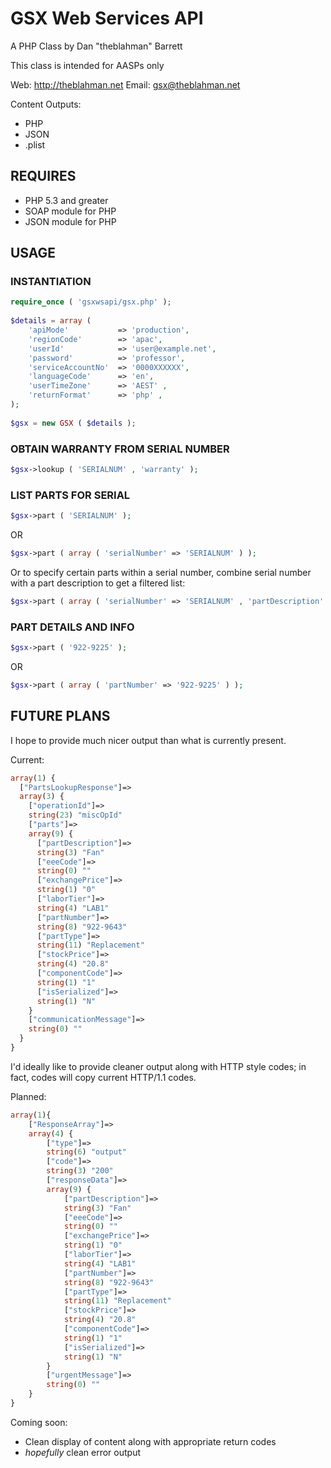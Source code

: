 # GSX Web Services API
A PHP Class by Dan "theblahman" Barrett

This class is intended for AASPs only

Web: http://theblahman.net
Email: gsx@theblahman.net

Content Outputs:
* PHP
* JSON
* .plist

## REQUIRES

* PHP 5.3 and greater
* SOAP module for PHP
* JSON module for PHP

## USAGE

### INSTANTIATION
```php
require_once ( 'gsxwsapi/gsx.php' );
	
$details = array (
	'apiMode'			=> 'production',
	'regionCode'		=> 'apac',
	'userId'			=> 'user@example.net',
	'password'			=> 'professor',
	'serviceAccountNo'	=> '0000XXXXXX',
	'languageCode'		=> 'en',
	'userTimeZone'		=> 'AEST' ,
	'returnFormat'		=> 'php' ,
);
	
$gsx = new GSX ( $details );
```

### OBTAIN WARRANTY FROM SERIAL NUMBER
```php
$gsx->lookup ( 'SERIALNUM' , 'warranty' );
```

### LIST PARTS FOR SERIAL
```php
$gsx->part ( 'SERIALNUM' );
```

OR

```PHP
$gsx->part ( array ( 'serialNumber' => 'SERIALNUM' ) );
```

Or to specify certain parts within a serial number, combine serial number with a part description to get a filtered list:

```php
$gsx->part ( array ( 'serialNumber' => 'SERIALNUM' , 'partDescription' => 'fan' ) );
```

### PART DETAILS AND INFO
```php
$gsx->part ( '922-9225' );
```

OR

```php
$gsx->part ( array ( 'partNumber' => '922-9225' ) );
```

## FUTURE PLANS

I hope to provide much nicer output than what is currently present.

Current:
```php
array(1) {
  ["PartsLookupResponse"]=>
  array(3) {
    ["operationId"]=>
    string(23) "miscOpId"
    ["parts"]=>
    array(9) {
      ["partDescription"]=>
      string(3) "Fan"
      ["eeeCode"]=>
      string(0) ""
      ["exchangePrice"]=>
      string(1) "0"
      ["laborTier"]=>
      string(4) "LAB1"
      ["partNumber"]=>
      string(8) "922-9643"
      ["partType"]=>
      string(11) "Replacement"
      ["stockPrice"]=>
      string(4) "20.8"
      ["componentCode"]=>
      string(1) "1"
      ["isSerialized"]=>
      string(1) "N"
    }
    ["communicationMessage"]=>
    string(0) ""
  }
}
```

I'd ideally like to provide cleaner output along with HTTP style codes; in fact, codes will copy current HTTP/1.1 codes.

Planned:
```php
array(1){
	["ResponseArray"]=>
	array(4) {
		["type"]=>
		string(6) "output"
		["code"]=>
		string(3) "200"
		["responseData"]=>
		array(9) {
			["partDescription"]=>
			string(3) "Fan"
			["eeeCode"]=>
			string(0) ""
			["exchangePrice"]=>
			string(1) "0"
			["laborTier"]=>
			string(4) "LAB1"
			["partNumber"]=>
			string(8) "922-9643"
			["partType"]=>
			string(11) "Replacement"
			["stockPrice"]=>
			string(4) "20.8"
			["componentCode"]=>
			string(1) "1"
			["isSerialized"]=>
			string(1) "N"
		}
		["urgentMessage"]=>
		string(0) ""
	}
}
```

Coming soon:
* Clean display of content along with appropriate return codes
* _hopefully_ clean error output